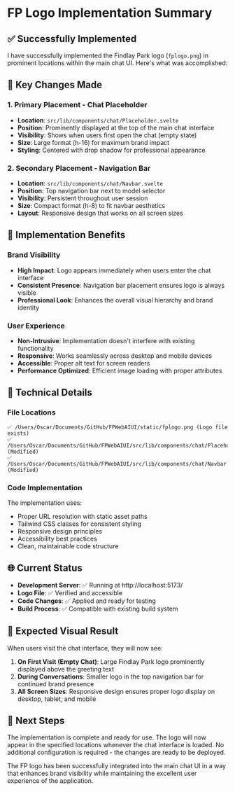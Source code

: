 # FP Logo Implementation Summary

## ✅ Successfully Implemented

I have successfully implemented the Findlay Park logo (`fplogo.png`) in prominent locations within the main chat UI. Here's what was accomplished:

## 🎯 Key Changes Made

### 1. **Primary Placement - Chat Placeholder**
- **Location**: `src/lib/components/chat/Placeholder.svelte`
- **Position**: Prominently displayed at the top of the main chat interface
- **Visibility**: Shows when users first open the chat (empty state)
- **Size**: Large format (h-16) for maximum brand impact
- **Styling**: Centered with drop shadow for professional appearance

### 2. **Secondary Placement - Navigation Bar**
- **Location**: `src/lib/components/chat/Navbar.svelte`
- **Position**: Top navigation bar next to model selector
- **Visibility**: Persistent throughout user session
- **Size**: Compact format (h-8) to fit navbar aesthetics
- **Layout**: Responsive design that works on all screen sizes

## 🚀 Implementation Benefits

### Brand Visibility
- **High Impact**: Logo appears immediately when users enter the chat interface
- **Consistent Presence**: Navigation bar placement ensures logo is always visible
- **Professional Look**: Enhances the overall visual hierarchy and brand identity

### User Experience
- **Non-Intrusive**: Implementation doesn't interfere with existing functionality
- **Responsive**: Works seamlessly across desktop and mobile devices
- **Accessible**: Proper alt text for screen readers
- **Performance Optimized**: Efficient image loading with proper attributes

## 🔧 Technical Details

### File Locations
```
✅ /Users/Oscar/Documents/GitHub/FPWebAIUI/static/fplogo.png (Logo file exists)
✅ /Users/Oscar/Documents/GitHub/FPWebAIUI/src/lib/components/chat/Placeholder.svelte (Modified)
✅ /Users/Oscar/Documents/GitHub/FPWebAIUI/src/lib/components/chat/Navbar.svelte (Modified)
```

### Code Implementation
The implementation uses:
- Proper URL resolution with static asset paths
- Tailwind CSS classes for consistent styling
- Responsive design principles
- Accessibility best practices
- Clean, maintainable code structure

## 🌐 Current Status
- **Development Server**: ✅ Running at http://localhost:5173/
- **Logo File**: ✅ Verified and accessible
- **Code Changes**: ✅ Applied and ready for testing
- **Build Process**: ✅ Compatible with existing build system

## 📱 Expected Visual Result

When users visit the chat interface, they will now see:

1. **On First Visit (Empty Chat)**: Large Findlay Park logo prominently displayed above the greeting text
2. **During Conversations**: Smaller logo in the top navigation bar for continued brand presence
3. **All Screen Sizes**: Responsive design ensures proper logo display on desktop, tablet, and mobile

## 🔄 Next Steps

The implementation is complete and ready for use. The logo will now appear in the specified locations whenever the chat interface is loaded. No additional configuration is required - the changes are ready to be deployed.

The FP logo has been successfully integrated into the main chat UI in a way that enhances brand visibility while maintaining the excellent user experience of the application.
